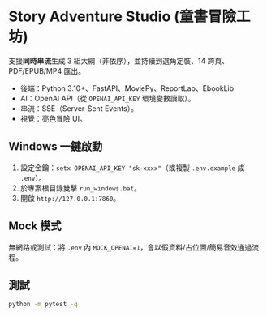 
# Story Adventure Studio (童書冒險工坊)

支援**同時串流**生成 3 組大綱（非依序），並持續到選角定裝、14 跨頁、PDF/EPUB/MP4 匯出。

- 後端：Python 3.10+、FastAPI、MoviePy、ReportLab、EbookLib
- AI：OpenAI API（從 `OPENAI_API_KEY` 環境變數讀取）。
- 串流：SSE（Server-Sent Events）。
- 視覺：亮色冒險 UI。

## Windows 一鍵啟動
1. 設定金鑰：`setx OPENAI_API_KEY "sk-xxxx"`（或複製 `.env.example` 成 `.env`）。
2. 於專案根目錄雙擊 `run_windows.bat`。
3. 開啟 `http://127.0.0.1:7860`。

## Mock 模式
無網路或測試：將 `.env` 內 `MOCK_OPENAI=1`，會以假資料/占位圖/簡易音效通過流程。

## 測試
```bash
python -m pytest -q
```
